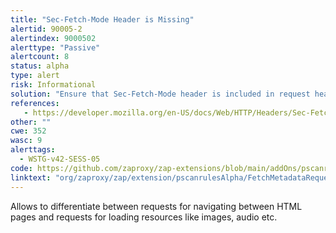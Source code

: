 ```yaml
---
title: "Sec-Fetch-Mode Header is Missing"
alertid: 90005-2
alertindex: 9000502
alerttype: "Passive"
alertcount: 8
status: alpha
type: alert
risk: Informational
solution: "Ensure that Sec-Fetch-Mode header is included in request headers."
references:
   - https://developer.mozilla.org/en-US/docs/Web/HTTP/Headers/Sec-Fetch-Mode
other: ""
cwe: 352
wasc: 9
alerttags: 
  - WSTG-v42-SESS-05
code: https://github.com/zaproxy/zap-extensions/blob/main/addOns/pscanrulesAlpha/src/main/java/org/zaproxy/zap/extension/pscanrulesAlpha/FetchMetadataRequestHeadersScanRule.java
linktext: "org/zaproxy/zap/extension/pscanrulesAlpha/FetchMetadataRequestHeadersScanRule.java"
---
```

Allows to differentiate between requests for navigating between HTML pages and requests for loading resources like images, audio etc.
